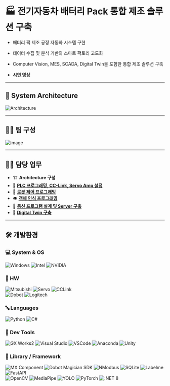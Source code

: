 # 🏭 전기자동차 배터리 Pack 통합 제조 솔루션 구축
- 배터리 팩 제조 공정 자동화 시스템 구현
- 데이터 수집 및 분석 기반의 스마트 팩토리 고도화
- Computer Vision, MES, SCADA, Digital Twin을 포함한 통합 제조 솔루션 구축
  
- [**시연 영상**](https://youtu.be/C7IiEgmp3LQ?si=M_EFfm-WeP8c7haz)

---

## 🧩 System Architecture

![Architecture](https://github.com/user-attachments/assets/634321a3-7582-41c1-88c5-89676cb494d0)


---

## 🧑‍💻 팀 구성
![image](https://github.com/user-attachments/assets/ed8c567b-076e-482f-8474-f1574e497244)

---

## 🧑‍💻 담당 업무 

- 🏗️ **Architecture 구성**
- 🧠 [**PLC 프로그래밍, CC-Link, Servo Amp 설정**](https://github.com/Wadangzz/GX_Works2) 
- 🤖 [**로봇 제어 프로그래밍**](https://github.com/Wadangzz/Dobot32bit)
- 👁️ [**객체 인식 프로그래밍**](https://github.com/Wadangzz/cv_gpu)  
- 🔌 [**통신 프로그램 설계 및 Server 구축**](https://github.com/Wadangzz/PLC_NModbus)
- 🧱 [**Digital Twin 구축**](https://github.com/Wadangzz/Final_DT)

---

## 🛠 개발환경

### 💻 System & OS
 ![Windows](https://img.shields.io/badge/-Windows_11-0078D4?style=flat&logo=windows&logoColor=white)
 ![Intel](https://img.shields.io/badge/-Intel_i7_13700-0071C5?style=flat&logo=intel&logoColor=white)
 ![NVIDIA](https://img.shields.io/badge/-NVIDIA_RTX_4060-76B900?style=flat&logo=nvidia&logoColor=white)



### 🤖 HW
 ![Mitsubishi](https://img.shields.io/badge/-MELSEC_Q03UDECPU-E60012?style=flat&logo=mitsubishi&logoColor=white)
 ![Servo](https://img.shields.io/badge/-MR--J4--10B-555555?style=flat&logo=mitsubishi&logoColor=white)
 ![CCLink](https://img.shields.io/badge/-CC--Link-007CC2?style=flat&logo=mitsubishi&logoColor=white)  
 ![Dobot](https://img.shields.io/badge/-Dobot_Magician-005BA1?style=flat&logo=robotframework&logoColor=white)
 ![Logitech](https://img.shields.io/badge/Logitech_C922_PRO_STREAM-000000?style=flat&logo=logitech&logoColor=white)
 


### 🔤 Languages
 ![Python](https://img.shields.io/badge/-Python-3776AB?style=flat&logo=python&logoColor=white)
 ![C#](https://img.shields.io/badge/-C%23-239120?style=flat&logo=dotnet&logoColor=white)



### 🧰 Dev Tools
 ![GX Works2](https://img.shields.io/badge/-GX_Works2-E60012?style=flat&logo=mitsubishi&logoColor=white)
 ![Visual Studio](https://img.shields.io/badge/-Visual_Studio_2022-5C2D91?style=flat&logo=visualstudio&logoColor=white)
 ![VSCode](https://img.shields.io/badge/-VS_Code-007ACC?style=flat&logo=visualstudio&logoColor=white)
 ![Anaconda](https://img.shields.io/badge/-Anaconda-44A833?style=flat&logo=anaconda&logoColor=white)
 ![Unity](https://img.shields.io/badge/-Unity_6-000000?style=flat&logo=unity&logoColor=white)
  


### 🧱 Library / Framework
 ![MX Component](https://img.shields.io/badge/-MX_Component-000000?style=flat&logo=mitsubishi&logoColor=white)
 ![Dobot Magician SDK](https://img.shields.io/badge/-Dobot_Magician_SDK-0082C8?style=flat&logo=usb&logoColor=white)
 ![NModbus](https://img.shields.io/badge/-NModbus-333333?style=flat&logo=protocol&logoColor=white)
 ![SQLite](https://img.shields.io/badge/-SQLite-07405E?style=flat&logo=sqlite&logoColor=white)
 ![Labelme](https://img.shields.io/badge/-Labelme-FFB300?style=flat&logo=label&logoColor=white)
 ![FastAPI](https://img.shields.io/badge/-FastAPI-009688?style=flat&logo=fastapi&logoColor=white)  
 ![OpenCV](https://img.shields.io/badge/-OpenCV-5C3EE8?style=flat&logo=opencv&logoColor=white)
 ![MediaPipe](https://img.shields.io/badge/-MediaPipe-0097A7?style=flat&logo=mediapipe&logoColor=white)
 ![YOLO](https://img.shields.io/badge/-Ultralytics_YOLOv8-7B68EE?style=flat&logo=ultralytics&logoColor=white)
 ![PyTorch](https://img.shields.io/badge/-PyTorch-EE4C2C?style=flat&logo=pytorch&logoColor=white)
 ![.NET 8](https://img.shields.io/badge/-.NET_8.0-512BD4?style=flat&logo=dotnet&logoColor=white)
